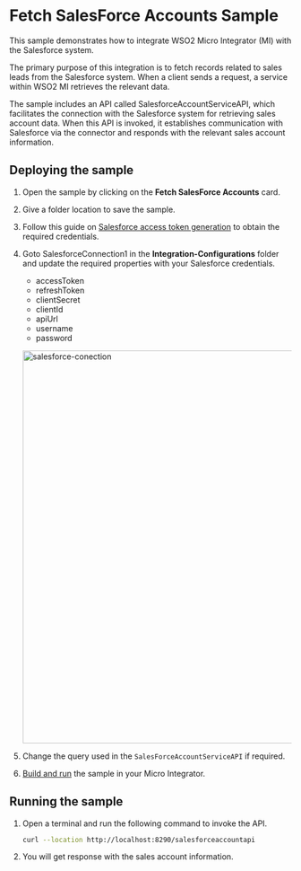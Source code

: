 # Fetch SalesForce Accounts Sample

This sample demonstrates how to integrate WSO2 Micro Integrator (MI) with the Salesforce system.

The primary purpose of this integration is to fetch records related to sales leads from the Salesforce system. When a client sends a request, a service within WSO2 MI retrieves the relevant data.

The sample includes an API called SalesforceAccountServiceAPI, which facilitates the connection with the Salesforce system for retrieving sales account data. When this API is invoked, it establishes communication with Salesforce via the connector and responds with the relevant sales account information.

## Deploying the sample

1.  Open the sample by clicking on the **Fetch SalesForce Accounts** card.
2.  Give a folder location to save the sample.
3.  Follow this guide on [Salesforce access token generation]({{base_path}}/includes/reference/connectors/salesforce-connectors/sf-access-token-generation/) to obtain the required credentials.
4.  Goto SalesforceConnection1 in the **Integration-Configurations** folder and update the required properties with your Salesforce credentials.
    - accessToken
    - refreshToken
    - clientSecret
    - clientId
    - apiUrl
    - username
    - password
    
    <a href="{{base_path}}/assets/img/learn/samples/salesforce-connection.png"><img src="{{base_path}}/assets/img/learn/samples/salesforce-connection.png" alt="salesforce-conection" width="700"></a>

5. Change the query used in the `SalesForceAccountServiceAPI` if required.
6. [Build and run]({{base_path}}/develop/deploy-artifacts#build-and-run) the sample in your Micro Integrator.

## Running the sample

1. Open a terminal and run the following command to invoke the API.

    ```bash
    curl --location http://localhost:8290/salesforceaccountapi
    ```

2. You will get response with the sales account information.